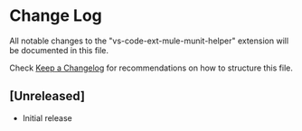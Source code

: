 # Change Log

All notable changes to the "vs-code-ext-mule-munit-helper" extension will be documented in this file.

Check [Keep a Changelog](http://keepachangelog.com/) for recommendations on how to structure this file.

## [Unreleased]

- Initial release
